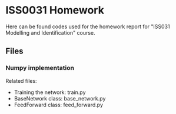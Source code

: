 # ISS0031 Homework

Here can be found codes used for the homework report for "ISS031 Modelling and Identification" course.

## Files

### Numpy implementation

Related files:
- Training the network: train.py
- BaseNetwork class: base_network.py
- FeedForward class: feed_forward.py


